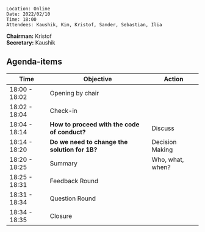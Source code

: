 ```plaintext
Location: Online
Date: 2022/02/10
Time: 18:00
Attendees: Kaushik, Kim, Kristof, Sander, Sebastian, Ilia
```

**Chairman:** Kristof \
**Secretary:** Kaushik

## Agenda-items
| Time | Objective | Action |
|------|-----------|--------|
| 18:00 - 18:02 | Opening by chair |  |
| 18:02 - 18:04 | Check-in |  |
| 18:04 - 18:14 | **How to proceed with the code of conduct?** | Discuss |
| 18:14 - 18:20 | **Do we need to change the solution for 1B?** | Decision Making |
| 18:20 - 18:25 | Summary | Who, what, when? |
| 18:25 - 18:31 | Feedback Round |  |
| 18:31 - 18:34 | Question Round |  |
| 18:34 - 18:35 | Closure |  |
